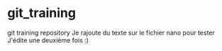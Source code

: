 # git_training
git training repository
Je rajoute du texte sur le fichier nano pour tester
J'édite une deuxième fois :)
